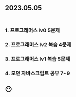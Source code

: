 ## 2023.05.05<br/><br/>

### 1. 프로그래머스 lv0 5문제
### 2. 프로그래머스 lv2 복습 4문제
### 3. 프로그래머스 lv1 복습 5문제
### 4. 모던 자바스크립트 공부 7~9


## 😶
